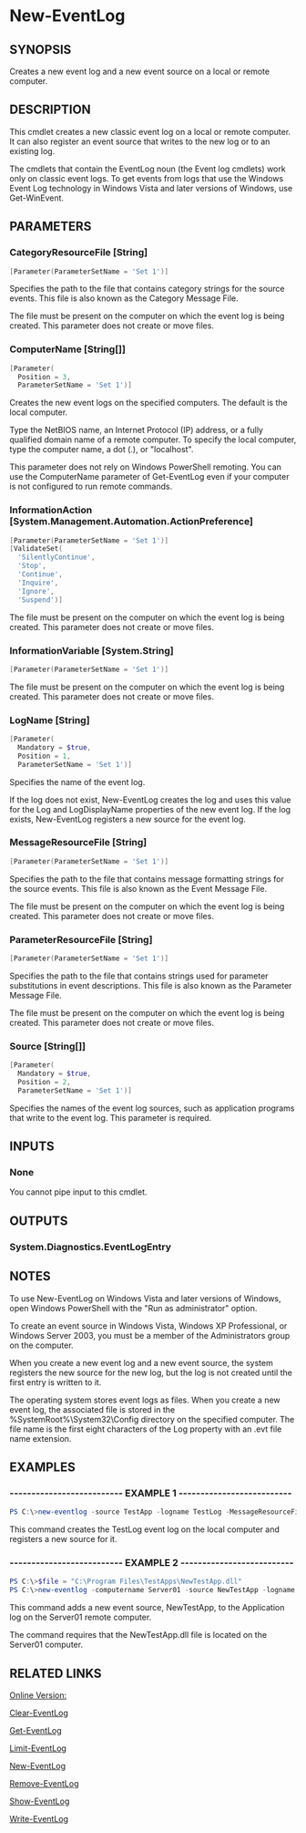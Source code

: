 ﻿# New-EventLog

## SYNOPSIS
Creates a new event log and a new event source on a local or remote computer.

## DESCRIPTION
This cmdlet creates a new classic event log on a local or remote computer.
It can also register an event source that writes to the new log or to an existing log.

The cmdlets that contain the EventLog noun (the Event log cmdlets) work only on classic event logs.
To get events from logs that use the Windows Event Log technology in Windows Vista and later versions of Windows, use Get-WinEvent.

## PARAMETERS

### CategoryResourceFile [String]

```powershell
[Parameter(ParameterSetName = 'Set 1')]
```

Specifies the path to the file that contains category strings for the source events.
This file is also known as the Category Message File.

The file must be present on the computer on which the event log is being created.
This parameter does not create or move files.


### ComputerName [String[]]

```powershell
[Parameter(
  Position = 3,
  ParameterSetName = 'Set 1')]
```

Creates the new event logs on the specified computers.
The default is the local computer.

Type the NetBIOS name, an Internet Protocol (IP) address, or a fully qualified domain name of a remote computer.
To specify the local computer, type the computer name, a dot (.), or "localhost".

This parameter does not rely on Windows PowerShell remoting.
You can use the ComputerName parameter of Get-EventLog even if your computer is not configured to run remote commands.


### InformationAction [System.Management.Automation.ActionPreference]

```powershell
[Parameter(ParameterSetName = 'Set 1')]
[ValidateSet(
  'SilentlyContinue',
  'Stop',
  'Continue',
  'Inquire',
  'Ignore',
  'Suspend')]
```


The file must be present on the computer on which the event log is being created.
This parameter does not create or move files.


### InformationVariable [System.String]

```powershell
[Parameter(ParameterSetName = 'Set 1')]
```


The file must be present on the computer on which the event log is being created.
This parameter does not create or move files.


### LogName [String]

```powershell
[Parameter(
  Mandatory = $true,
  Position = 1,
  ParameterSetName = 'Set 1')]
```

Specifies the name of the event log.

If the log does not exist, New-EventLog creates the log and uses this value for the Log and LogDisplayName properties of the new event log.
If the log exists, New-EventLog registers a new source for the event log.


### MessageResourceFile [String]

```powershell
[Parameter(ParameterSetName = 'Set 1')]
```

Specifies the path to the file that contains message formatting strings for the source events.
This file is also known as the Event Message File.

The file must be present on the computer on which the event log is being created.
This parameter does not create or move files.


### ParameterResourceFile [String]

```powershell
[Parameter(ParameterSetName = 'Set 1')]
```

Specifies the path to the file that contains strings used for parameter substitutions in event descriptions.
This file is also known as the Parameter Message File.

The file must be present on the computer on which the event log is being created.
This parameter does not create or move files.


### Source [String[]]

```powershell
[Parameter(
  Mandatory = $true,
  Position = 2,
  ParameterSetName = 'Set 1')]
```

Specifies the names of the event log sources, such as application programs that write to the event log.
This parameter is required.



## INPUTS
### None

You cannot pipe input to this cmdlet.

## OUTPUTS
### System.Diagnostics.EventLogEntry



## NOTES
To use New-EventLog on Windows Vista and later versions of Windows, open Windows PowerShell with the "Run as administrator" option.

To create an event source in Windows Vista, Windows XP Professional, or Windows Server 2003, you must be a member of the Administrators group on the computer.

When you create a new event log and a new event source, the system registers the new source for the new log, but the log is not created until the first entry is written to it.

The operating system stores event logs as files.
When you create a new event log, the associated file is stored in the %SystemRoot%\System32\Config directory on the specified computer.
The file name is the first eight characters of the Log property with an .evt file name extension.


## EXAMPLES
### -------------------------- EXAMPLE 1 --------------------------

```powershell
PS C:\>new-eventlog -source TestApp -logname TestLog -MessageResourceFile C:\Test\TestApp.dll

```
This command creates the TestLog event log on the local computer and registers a new source for it.






### -------------------------- EXAMPLE 2 --------------------------

```powershell
PS C:\>$file = "C:\Program Files\TestApps\NewTestApp.dll"
PS C:\>new-eventlog -computername Server01 -source NewTestApp -logname Application -MessageResourceFile $file -CategoryResourceFile $file

```
This command adds a new event source, NewTestApp, to the Application log on the Server01 remote computer.

The command requires that the NewTestApp.dll file is located on the Server01 computer.







## RELATED LINKS

[Online Version:](http://go.microsoft.com/fwlink/p/?linkid=293885)

[Clear-EventLog]()

[Get-EventLog]()

[Limit-EventLog]()

[New-EventLog]()

[Remove-EventLog]()

[Show-EventLog]()

[Write-EventLog]()

